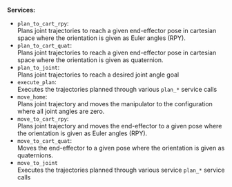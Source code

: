 **Services:**
- `plan_to_cart_rpy`:  
    Plans joint trajectories to reach a given end-effector pose in cartesian space where the orientation is given as Euler angles (RPY).
- `plan_to_cart_quat`:  
    Plans joint trajectories to reach a given end-effector pose in cartesian space where the orientation is given as quaternion.
- `plan_to_joint`:  
  Plans joint trajectories to reach a desired joint angle goal
- `execute_plan`:  
  Executes the trajectories planned through various `plan_*` service calls
- `move_home`:  
  Plans joint trajectory and moves the manipulator to the configuration where all joint angles are zero.
- `move_to_cart_rpy`:  
  Plans joint trajectory and moves the end-effector to a given pose where the orientation is given as Euler angles (RPY).
- `move_to_cart_quat`:  
  Moves the end-effector to a given pose where the orientation is given as quaternions.
- `move_to_joint`  
  Executes the trajectories planned through various service `plan_*` service calls
